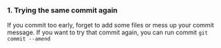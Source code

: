 ### 1. Trying the same commit again

If you commit too early, forget to add some files or mess up your commit message. If you want to try that commit again, you can run commit `git commit --amend` 

